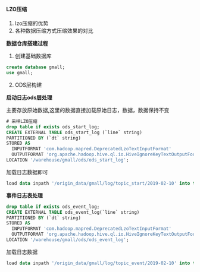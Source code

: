 #### LZO压缩

1. lzo压缩的优势
2. 各种数据压缩方式压缩效果的对比

**数据仓库搭建过程**

1.  创建基础数据库

   ```sql
   create database gmall;
   use gmall;
   ```

2.  ODS层构建

   **启动日志ods层处理**

   主要存放原始数据,这里的数据直接加载原始日志，数据，数据保持不变

   ```sql
   # 采样LZO压缩
   drop table if exists ods_start_log;
   CREATE EXTERNAL TABLE ods_start_log (`line` string)
   PARTITIONED BY (`dt` string)
   STORED AS
     INPUTFORMAT 'com.hadoop.mapred.DeprecatedLzoTextInputFormat'
     OUTPUTFORMAT 'org.apache.hadoop.hive.ql.io.HiveIgnoreKeyTextOutputFormat'
   LOCATION '/warehouse/gmall/ods/ods_start_log';
   ```

   加载日志数据即可

   ```sql
   load data inpath '/origin_data/gmall/log/topic_start/2019-02-10' into table gmall.ods_start_log partition(dt='2019-02-10');
   ```

   **事件日志表处理**

   ```sql
   drop table if exists ods_event_log;
   CREATE EXTERNAL TABLE ods_event_log(`line` string)
   PARTITIONED BY (`dt` string)
   STORED AS
     INPUTFORMAT 'com.hadoop.mapred.DeprecatedLzoTextInputFormat'
     OUTPUTFORMAT 'org.apache.hadoop.hive.ql.io.HiveIgnoreKeyTextOutputFormat'
   LOCATION '/warehouse/gmall/ods/ods_event_log';
   ```

   加载日志数据

   ```sql
   load data inpath '/origin_data/gmall/log/topic_event/2019-02-10' into table gmall.ods_event_log partition(dt='2019-02-10');
   ```

   